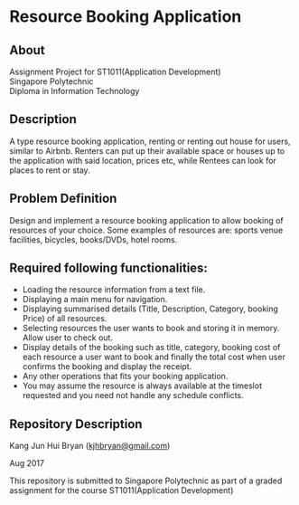 # Resource Booking Application

About
----------------------
Assignment Project for ST1011(Application Development)  
Singapore Polytechnic  
Diploma in Information Technology  

Description
----------------------
A type resource booking application, renting or renting out house for users, similar to Airbnb. Renters can put up their available space or houses up to the application with said location, prices etc, while Rentees can look for places to rent or stay. 

Problem Definition
----------------------
Design and implement a resource booking application to allow booking of resources of your choice. Some examples of resources are: sports venue facilities, bicycles, books/DVDs, hotel rooms.

Required following functionalities:
----------------------
- Loading the resource information from a text file.
- Displaying a main menu for navigation. 
- Displaying summarised details (Title, Description, Category, booking Price) of all resources.
- Selecting resources the user wants to book and storing it in memory. Allow user to check out.
- Display details of the booking such as title, category, booking cost of each resource a user want to book and finally the total cost when user confirms the booking and display the receipt.
- Any other operations that fits your booking application.
- You may assume the resource is always available at the timeslot requested and you need not handle any schedule conflicts.



Repository Description
----------------------


Kang Jun Hui Bryan (kjhbryan@gmail.com)

Aug 2017

This repository is submitted to Singapore Polytechnic as part of a 
graded assignment for the course ST1011(Application Development)


    
